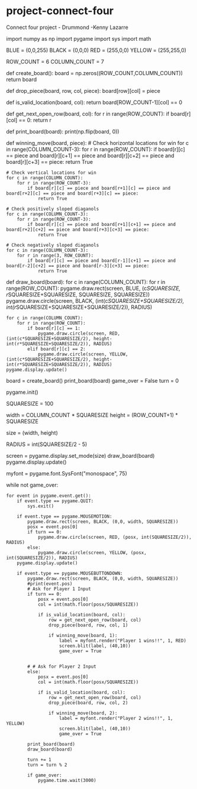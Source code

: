 # project-connect-four
Connect four project - Drummond
-Kenny Lazarre

import numpy as np
import pygame
import sys
import math

BLUE = (0,0,255)
BLACK = (0,0,0)
RED = (255,0,0)
YELLOW = (255,255,0)

ROW_COUNT = 6
COLUMN_COUNT = 7

def create_board():
	board = np.zeros((ROW_COUNT,COLUMN_COUNT))
	return board

def drop_piece(board, row, col, piece):
	board[row][col] = piece

def is_valid_location(board, col):
	return board[ROW_COUNT-1][col] == 0

def get_next_open_row(board, col):
	for r in range(ROW_COUNT):
		if board[r][col] == 0:
			return r

def print_board(board):
	print(np.flip(board, 0))

def winning_move(board, piece):
	# Check horizontal locations for win
	for c in range(COLUMN_COUNT-3):
		for r in range(ROW_COUNT):
			if board[r][c] == piece and board[r][c+1] == piece and board[r][c+2] == piece and board[r][c+3] == piece:
				return True

	# Check vertical locations for win
	for c in range(COLUMN_COUNT):
		for r in range(ROW_COUNT-3):
			if board[r][c] == piece and board[r+1][c] == piece and board[r+2][c] == piece and board[r+3][c] == piece:
				return True

	# Check positively sloped diaganols
	for c in range(COLUMN_COUNT-3):
		for r in range(ROW_COUNT-3):
			if board[r][c] == piece and board[r+1][c+1] == piece and board[r+2][c+2] == piece and board[r+3][c+3] == piece:
				return True

	# Check negatively sloped diaganols
	for c in range(COLUMN_COUNT-3):
		for r in range(3, ROW_COUNT):
			if board[r][c] == piece and board[r-1][c+1] == piece and board[r-2][c+2] == piece and board[r-3][c+3] == piece:
				return True

def draw_board(board):
	for c in range(COLUMN_COUNT):
		for r in range(ROW_COUNT):
			pygame.draw.rect(screen, BLUE, (c*SQUARESIZE, r*SQUARESIZE+SQUARESIZE, SQUARESIZE, SQUARESIZE))
			pygame.draw.circle(screen, BLACK, (int(c*SQUARESIZE+SQUARESIZE/2), int(r*SQUARESIZE+SQUARESIZE+SQUARESIZE/2)), RADIUS)
	
	for c in range(COLUMN_COUNT):
		for r in range(ROW_COUNT):		
			if board[r][c] == 1:
				pygame.draw.circle(screen, RED, (int(c*SQUARESIZE+SQUARESIZE/2), height-int(r*SQUARESIZE+SQUARESIZE/2)), RADIUS)
			elif board[r][c] == 2: 
				pygame.draw.circle(screen, YELLOW, (int(c*SQUARESIZE+SQUARESIZE/2), height-int(r*SQUARESIZE+SQUARESIZE/2)), RADIUS)
	pygame.display.update()


board = create_board()
print_board(board)
game_over = False
turn = 0

pygame.init()

SQUARESIZE = 100

width = COLUMN_COUNT * SQUARESIZE
height = (ROW_COUNT+1) * SQUARESIZE

size = (width, height)

RADIUS = int(SQUARESIZE/2 - 5)

screen = pygame.display.set_mode(size)
draw_board(board)
pygame.display.update()

myfont = pygame.font.SysFont("monospace", 75)

while not game_over:

	for event in pygame.event.get():
		if event.type == pygame.QUIT:
			sys.exit()

		if event.type == pygame.MOUSEMOTION:
			pygame.draw.rect(screen, BLACK, (0,0, width, SQUARESIZE))
			posx = event.pos[0]
			if turn == 0:
				pygame.draw.circle(screen, RED, (posx, int(SQUARESIZE/2)), RADIUS)
			else: 
				pygame.draw.circle(screen, YELLOW, (posx, int(SQUARESIZE/2)), RADIUS)
		pygame.display.update()

		if event.type == pygame.MOUSEBUTTONDOWN:
			pygame.draw.rect(screen, BLACK, (0,0, width, SQUARESIZE))
			#print(event.pos)
			# Ask for Player 1 Input
			if turn == 0:
				posx = event.pos[0]
				col = int(math.floor(posx/SQUARESIZE))

				if is_valid_location(board, col):
					row = get_next_open_row(board, col)
					drop_piece(board, row, col, 1)

					if winning_move(board, 1):
						label = myfont.render("Player 1 wins!!", 1, RED)
						screen.blit(label, (40,10))
						game_over = True


			# # Ask for Player 2 Input
			else:				
				posx = event.pos[0]
				col = int(math.floor(posx/SQUARESIZE))

				if is_valid_location(board, col):
					row = get_next_open_row(board, col)
					drop_piece(board, row, col, 2)

					if winning_move(board, 2):
						label = myfont.render("Player 2 wins!!", 1, YELLOW)
						screen.blit(label, (40,10))
						game_over = True

			print_board(board)
			draw_board(board)

			turn += 1
			turn = turn % 2

			if game_over:
				pygame.time.wait(3000)
